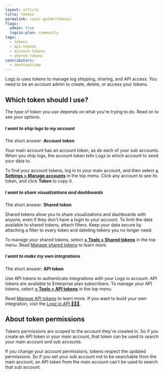 ```yaml
---
layout: article
title: Tokens
permalink: /user-guide/tokens/
flags:
  admin: true
  logzio-plan: community
tags:
  - tokens
  - api-tokens
  - account-tokens
  - shared-tokens
contributors:
  - imnotashrimp
---
```


Logz.io uses tokens to manage log shipping, sharing, and API access.
You need to be an account admin to create, delete, or access your tokens.

## Which token should I use?

The type of token you use depends on what you're trying to do.
Read on to see your options.

##### I want to ship logs to my account

The short answer: **Account token**

Your main account has an account token, as do each of your sub accounts.
When you ship logs, the account token tells Logz.io which account to send your data to.

To find your account tokens, log in to your main account, and then select [**<i class="li li-gear"></i> > Settings > Manage accounts**](https://app.logz.io/#/dashboard/settings/manage-accounts) in the top menu.
Click any account to see its token, and click **Token** to copy it.

##### I want to share visualizations and dashboards

The short answer: **Shared token**

Shared tokens allow you to share visualizations and dashboards with anyone, even if they don't have a login to your account.
To limit the data available to shared tokens, attach filters.
Keep your data secure by attaching a filter to every token and deleting tokens you no longer need.

To manage your shared tokens, select [**<i class="li li-gear"></i> > Tools > Shared tokens**](https://app.logz.io/#/dashboard/settings/shared-tokens) in the top menu.
Read [Manage shared tokens]({{site.baseurl}}/user-guide/tokens/shared-tokens.html) to learn more.

##### I want to make my own integrations

The short answer: **API token**

Use API tokens to authenticate integrations with your Logz.io account.
API tokens are available to Enterprise plan subscribers.
To manage your API tokens, select [**<i class="li li-gear"></i> > Tools > API tokens**](https://app.logz.io/#/dashboard/settings/api-tokens) in the top menu.

Read [Manage API tokens]({{site.baseurl}}/user-guide/tokens/api-tokens.html) to learn more.
If you want to build your own integration, visit the [Logz.io API 🦆🦆🦆]({{site.baseurl}}/api/).


## About token permissions

Tokens permissions are scoped to the account they're created in.
So if you create an API token in your main account, that token can be used to search your main account and sub accounts.

If you change your account permissions, tokens respect the updated permissions.
So if you set your sub account not to be searchable from the main account, an API token from the main account can't be used to search that sub account.